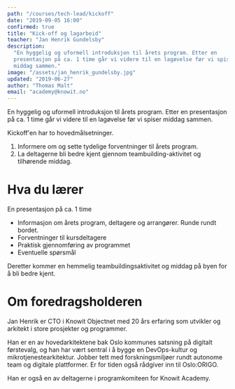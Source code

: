 ```yaml
---
path: "/courses/tech-lead/kickoff"
date: "2019-09-05 16:00"
confirmed: true
title: "Kick-off og lagarbeid"
teacher: "Jan Henrik Gundelsby"
description:
  "En hyggelig og uformell introduksjon til årets program. Etter en
  presentasjon på ca. 1 time går vi videre til en lagøvelse før vi spiser
  middag sammen."
image: "/assets/jan_henrik_gundelsby.jpg"
updated: "2019-06-27"
author: "Thomas Malt"
email: "academy@knowit.no"
---
```


En hyggelig og uformell introduksjon til årets program. Etter en presentasjon
på ca. 1 time går vi videre til en lagøvelse før vi spiser middag sammen.

Kickoff'en har to hovedmålsetninger.

1. Informere om og sette tydelige forventninger til årets program.
1. La deltagerne bli bedre kjent gjennom teambuilding-aktivitet og tilhørende
   middag.

# Hva du lærer

En presentasjon på ca. 1 time

- Informasjon om årets program, deltagere og arrangører. Runde rundt bordet.
- Forventninger til kursdeltagere
- Praktisk gjennomføring av programmet
- Eventuelle spørsmål

Deretter kommer en hemmelig teambuildingsaktivitet og middag på byen for å bli
bedre kjent.

# Om foredragsholderen

Jan Henrik er CTO i Knowit Objectnet med 20 års erfaring som utvikler og
arkitekt i store prosjekter og programmer.

Han er en av hovedarkitektene bak Oslo kommunes satsning på digitalt
førstevalg, og han har vært sentral i å bygge en DevOps-kultur og
mikrotjenestearkitektur. Jobber tett med forskningsmiljøer rundt autonome team
og digitale plattformer. Er for tiden også rådgiver inn til Oslo:ORIGO.

Han er også en av deltagerne i programkomiteen for Knowit Academy.
